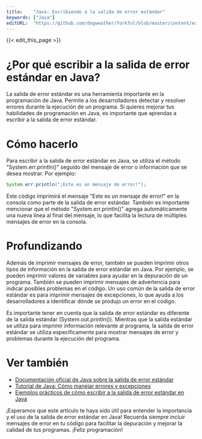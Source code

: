 ```yaml
---
title:    "Java: Escribiendo a la salida de error estándar"
keywords: ["Java"]
editURL:  "https://github.com/dogweather/forkful/blob/master/content/es/java/writing-to-standard-error.md"
---
```


{{< edit_this_page >}}

# ¿Por qué escribir a la salida de error estándar en Java?

La salida de error estándar es una herramienta importante en la programación de Java. Permite a los desarrolladores detectar y resolver errores durante la ejecución de un programa. Si quieres mejorar tus habilidades de programación en Java, es importante que aprendas a escribir a la salida de error estándar.

# Cómo hacerlo

Para escribir a la salida de error estándar en Java, se utiliza el método "System.err.println()" seguido del mensaje de error o información que se desea mostrar. Por ejemplo:

```Java
System.err.println("¡Este es un mensaje de error!");
```

Este código imprimirá el mensaje "Este es un mensaje de error!" en la consola como parte de la salida de error estándar. También es importante mencionar que el método "System.err.println()" agrega automáticamente una nueva línea al final del mensaje, lo que facilita la lectura de múltiples mensajes de error en la consola.

# Profundizando

Además de imprimir mensajes de error, también se pueden imprimir otros tipos de información en la salida de error estándar en Java. Por ejemplo, se pueden imprimir valores de variables para ayudar en la depuración de un programa. También se pueden imprimir mensajes de advertencia para indicar posibles problemas en el código. Un uso común de la salida de error estándar es para imprimir mensajes de excepciones, lo que ayuda a los desarrolladores a identificar dónde se produjo un error en el código.

Es importante tener en cuenta que la salida de error estándar es diferente de la salida estándar (System.out.println()). Mientras que la salida estándar se utiliza para imprimir información relevante al programa, la salida de error estándar se utiliza específicamente para mostrar mensajes de error y problemas durante la ejecución del programa.

# Ver también

 - [Documentación oficial de Java sobre la salida de error estándar](https://docs.oracle.com/javase/8/docs/api/java/lang/System.html#err)
 - [Tutorial de Java: Cómo manejar errores y excepciones](https://www.javatpoint.com/exception-handling-in-java)
 - [Ejemplos prácticos de cómo escribir a la salida de error estándar en Java](https://www.programiz.com/java-programming/standard-output-error)

¡Esperamos que este artículo te haya sido útil para entender la importancia y el uso de la salida de error estándar en Java! Recuerda siempre incluir mensajes de error en tu código para facilitar la depuración y mejorar la calidad de tus programas. ¡Feliz programación!